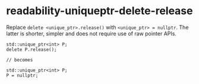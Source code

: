 readability-uniqueptr-delete-release
====================================

Replace `delete <unique_ptr>.release()` with `<unique_ptr> = nullptr`.
The latter is shorter, simpler and does not require use of raw pointer
APIs.

    std::unique_ptr<int> P;
    delete P.release();

    // becomes

    std::unique_ptr<int> P;
    P = nullptr;

